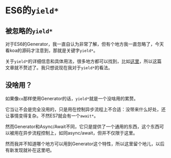 # ES6的`yield*`



## 被忽略的`yield*`

对于ES6的Generator，我一直自认为非常了解，但有个地方我一直忽略了，今天看koa的源码才注意到，那就是关键字`yield*`。

关于`yield*`的详细信息和具体用法，很多地方都可以找到，比如[这里][mdn]，所以这篇文章就不赘述了。我只想说现在我对于`yield*`的看法。


## 没啥用？

如果像`co`那样使用Generator的话，`yield*`就是一个没啥用的累赘。

它当让不会是完全没用的，只是用在控制异步流程上不合适：没带来什么好处，还让事情变得复杂。不然ES7就会有一个`await*`。

然而Generator和Async/Await不同，它只是提供了一个通用的东西，这个东西可以被用在异步流程控制上，如同async/await，但并不仅限于这里。

然而我并不知道哪个地方可以用到Generator这个特性，所以这里留个地儿，以后有新发现就补在这里吧。


[mdn]: https://developer.mozilla.org/en-US/docs/Web/JavaScript/Reference/Operators/yield*

